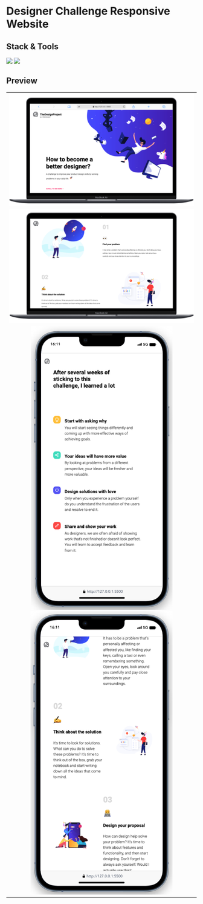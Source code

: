 # Designer Challenge Responsive Website

## Stack & Tools

<div>
<img src="https://img.shields.io/badge/HTML5-E34F26.svg?style=for-the-badge&logo=HTML5&logoColor=white" />
<img src="https://img.shields.io/badge/CSS3-1572B6.svg?style=for-the-badge&logo=CSS3&logoColor=white" />

</div>

## Preview

<table>
<tbody>

<!--# 1. Reihe  ---------- -->
<tr>

<td align="center">
<img src="./assets/img/github/preview-1.png" width="800"/>
</td>

</tr>

<!--# 2. Reihe  ---------- -->
<tr>

<td align="center">
<img src="./assets/img/github/preview-2.png" width="800"/>
</td>

</tr>

<!--# 3. Reihe  ---------- -->
<tr>

<td align="center">
<img src="./assets/img/github/preview-3.png" width="375"/>
<img src="./assets/img/github/preview-4.png" width="376"/>
</td>

</tr>

</tbody>
</table>
